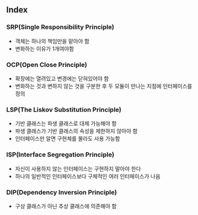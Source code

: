 ## Index

### SRP(Single Responsibility Principle)
- 객체는 하나의 책임만을 맡아야 함
- 변화하는 이유가 1개여야함

### OCP(Open Close Principle)
- 확장에는 열려있고 변경에는 닫혀있어야 함
- 변화하는 것과 변하지 않는 것을 구분한 후 두 모듈이 만나는 지점에 인터페이스를 정의

### LSP(The Liskov Substitution Principle)
- 기반 클래스는 파생 클래스로 대체 가능해야 함
- 파생 클래스가 기반 클래스의 속성을 제한하지 않아야 함
- 인터페이스만 알면 구현체를 몰라도 사용 가능함

### ISP(Interface Segregation Principle)
- 자신이 사용하지 않는 인터페이스는 구현하지 말아야 한다
- 하나의 일반적인 인터페이스보다 구체적인 여러 인터페이스가 나음

### DIP(Dependency Inversion Principle)
- 구상 클래스가 아닌 추상 클래스에 의존해야 함